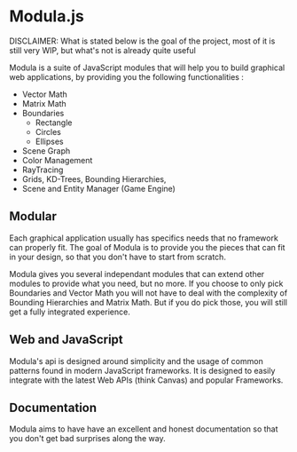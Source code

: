 Modula.js
=========

DISCLAIMER:
What is stated below is the goal of the project, most of it is still very WIP, but what's not is already
quite useful


Modula is a suite of JavaScript modules that will help you to build graphical web applications,
by providing you the following functionalities :

- Vector Math
- Matrix Math
- Boundaries
  * Rectangle
  * Circles
  * Ellipses
- Scene Graph
- Color Management
- RayTracing
- Grids, KD-Trees, Bounding Hierarchies,
- Scene and Entity Manager (Game Engine)

Modular
-------
Each graphical application usually has specifics needs that no framework can properly fit.
The goal of Modula is to provide you the pieces that can fit in your design, so that you don't have
to start from scratch.  

Modula gives you several independant modules that can extend other modules to provide what
you need, but no more. If you choose to only pick Boundaries and Vector Math you will not have to
deal with the complexity of Bounding Hierarchies and Matrix Math. But if you do pick those, you will
still get a fully integrated experience.  

Web and JavaScript
------------------
Modula's api is designed around simplicity and the usage of common patterns found 
in modern JavaScript frameworks. It is designed to easily integrate with the latest Web APIs (think Canvas) and
popular Frameworks. 

Documentation
-------------
Modula aims to have have an excellent and honest documentation so that you don't get bad surprises
along the way. 




